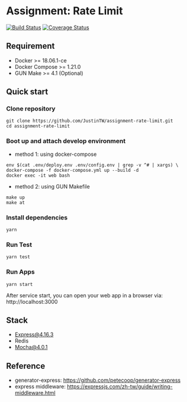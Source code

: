 # Assignment: Rate Limit

[![Build Status](https://travis-ci.org/JustinTW/assignment-rate-limit.svg?branch=master)](https://travis-ci.org/JustinTW/assignment-rate-limit)
[![Coverage Status](https://coveralls.io/repos/JustinTW/assignment-rate-limit/badge.svg?branch=master)](https://coveralls.io/r/JustinTW/assignment-rate-limit?branch=master)

## Requirement

- Docker >= 18.06.1-ce
- Docker Compose >= 1.21.0
- GUN Make >= 4.1 (Optional)

## Quick start

### Clone repository

```
git clone https://github.com/JustinTW/assignment-rate-limit.git
cd assignment-rate-limit
```

### Boot up and attach develop environment

- method 1: using docker-compose

```
env $(cat .env/deploy.env .env/config.env | grep -v ^# | xargs) \
docker-compose -f docker-compose.yml up --build -d
docker exec -it web bash
```

- method 2: using GUN Makefile

```
make up
make at
```

### Install dependencies

```
yarn
```

### Run Test

```
yarn test
```

### Run Apps

```
yarn start
```

After service start, you can open your web app in a browser via: http://localhost:3000

## Stack

- Express@4.16.3
- Redis
- Mocha@4.0.1

## Reference

- generator-express: https://github.com/petecoop/generator-express
- express middleware: https://expressjs.com/zh-tw/guide/writing-middleware.html

